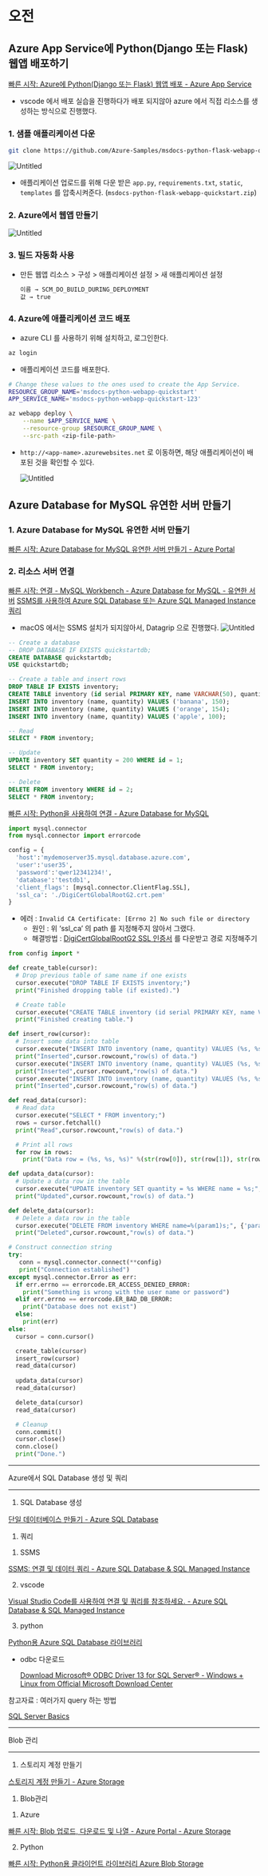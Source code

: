 # 오전

## ****Azure App Service에 Python(Django 또는 Flask) 웹앱 배포하기****

[빠른 시작: Azure에 Python(Django 또는 Flask) 웹앱 배포 - Azure App Service](https://learn.microsoft.com/ko-kr/azure/app-service/quickstart-python?tabs=flask%2Cwindows%2Cvscode-aztools%2Cvscode-deploy%2Cdeploy-instructions-azportal%2Cterminal-bash%2Cdeploy-instructions-zip-azcli)

- vscode 에서 배포 실습을 진행하다가 배포 되지않아 azure 에서 직접 리소스를 생성하는 방식으로 진행했다.

### 1. 샘플 애플리케이션 다운

```bash
git clone https://github.com/Azure-Samples/msdocs-python-flask-webapp-quickstart
```
![Untitled](https://user-images.githubusercontent.com/67251510/214787090-54196321-73f6-48ab-9f07-fc7fe12e6fa3.png)

- 애플리케이션 업로드를 위해 다운 받은 `app.py`, `requirements.txt`, `static`, `templates` 를 압축시켜준다. (`msdocs-python-flask-webapp-quickstart.zip`)

### 2. ****Azure에서 웹앱 만들기****

![Untitled](https://user-images.githubusercontent.com/67251510/214787593-125808df-5bce-4e38-8946-f25434bd2198.png)

### 3. 빌드 자동화 사용

- 만든 웹앱 리소스 > 구성 > 애플리케이션 설정 > 새 애플리케이션 설정
    
    ```bash
    이름 → SCM_DO_BUILD_DURING_DEPLOYMENT
    값 → true
    ```
    

### 4. ****Azure에 애플리케이션 코드 배포****

- azure CLI 를 사용하기 위해 설치하고, 로그인한다.

```bash
az login
```

- 애플리케이션 코드를 배포한다.

```bash
# Change these values to the ones used to create the App Service.
RESOURCE_GROUP_NAME='msdocs-python-webapp-quickstart'
APP_SERVICE_NAME='msdocs-python-webapp-quickstart-123'

az webapp deploy \
    --name $APP_SERVICE_NAME \
    --resource-group $RESOURCE_GROUP_NAME \
    --src-path <zip-file-path>
```

- `http://<app-name>.azurewebsites.net` 로 이동하면, 해당 애플리케이션이 배포된 것을 확인할 수 있다.
    
    ![Untitled](https://user-images.githubusercontent.com/67251510/214787679-0b081e44-3c48-4b9f-bf42-c7f2e5a5a6fa.png)
    


## ****Azure Database for MySQL 유연한 서버 만들기****

### 1. ****Azure Database for MySQL 유연한 서버 만들기****

[빠른 시작: Azure Database for MySQL 유연한 서버 만들기 - Azure Portal](https://learn.microsoft.com/ko-kr/azure/mysql/flexible-server/quickstart-create-server-portal)

### 2. 리소스 서버 연결
[빠른 시작: 연결 - MySQL Workbench - Azure Database for MySQL - 유연한 서버](https://learn.microsoft.com/ko-kr/azure/mysql/flexible-server/connect-workbench)
[SSMS를 사용하여 Azure SQL Database 또는 Azure SQL Managed Instance 쿼리](https://learn.microsoft.com/ko-kr/azure/mysql/flexible-server/connect-workbench)
- macOS 에서는 SSMS 설치가 되지않아서, Datagrip 으로 진행했다.
![Untitled](https://user-images.githubusercontent.com/67251510/214788038-4190f3aa-86c5-46c0-8fd7-eacf80a1ac77.png)

```sql
-- Create a database
-- DROP DATABASE IF EXISTS quickstartdb;
CREATE DATABASE quickstartdb;
USE quickstartdb;

-- Create a table and insert rows
DROP TABLE IF EXISTS inventory;
CREATE TABLE inventory (id serial PRIMARY KEY, name VARCHAR(50), quantity INTEGER);
INSERT INTO inventory (name, quantity) VALUES ('banana', 150);
INSERT INTO inventory (name, quantity) VALUES ('orange', 154);
INSERT INTO inventory (name, quantity) VALUES ('apple', 100);

-- Read
SELECT * FROM inventory;

-- Update
UPDATE inventory SET quantity = 200 WHERE id = 1;
SELECT * FROM inventory;

-- Delete
DELETE FROM inventory WHERE id = 2;
SELECT * FROM inventory;
```

[빠른 시작: Python을 사용하여 연결 - Azure Database for MySQL](https://learn.microsoft.com/ko-kr/azure/mysql/single-server/connect-python)

```python
import mysql.connector
from mysql.connector import errorcode

config = {
  'host':'mydemoserver35.mysql.database.azure.com',
  'user':'user35',
  'password':'qwer12341234!',
  'database':'testdb1',
  'client_flags': [mysql.connector.ClientFlag.SSL],
  'ssl_ca': './DigiCertGlobalRootG2.crt.pem'
}
```

- 에러 : `Invalid CA Certificate: [Errno 2] No such file or directory`
    - 원인 : 위 ‘ssl_ca’ 의 path 를 지정해주지 않아서 그랬다.
    - 해결방법 : [DigiCertGlobalRootG2 SSL 인증서](https://cacerts.digicert.com/DigiCertGlobalRootG2.crt.pem) 를 다운받고 경로 지정해주기

```python
from config import *

def create_table(cursor):
  # Drop previous table of same name if one exists
  cursor.execute("DROP TABLE IF EXISTS inventory;")
  print("Finished dropping table (if existed).")

  # Create table
  cursor.execute("CREATE TABLE inventory (id serial PRIMARY KEY, name VARCHAR(50), quantity INTEGER);")
  print("Finished creating table.")

def insert_row(cursor):
  # Insert some data into table
  cursor.execute("INSERT INTO inventory (name, quantity) VALUES (%s, %s);", ("banana", 150))
  print("Inserted",cursor.rowcount,"row(s) of data.")
  cursor.execute("INSERT INTO inventory (name, quantity) VALUES (%s, %s);", ("orange", 154))
  print("Inserted",cursor.rowcount,"row(s) of data.")
  cursor.execute("INSERT INTO inventory (name, quantity) VALUES (%s, %s);", ("apple", 100))
  print("Inserted",cursor.rowcount,"row(s) of data.")

def read_data(cursor):
  # Read data
  cursor.execute("SELECT * FROM inventory;")
  rows = cursor.fetchall()
  print("Read",cursor.rowcount,"row(s) of data.")

  # Print all rows
  for row in rows:
  	print("Data row = (%s, %s, %s)" %(str(row[0]), str(row[1]), str(row[2])))

def updata_data(cursor):
  # Update a data row in the table
  cursor.execute("UPDATE inventory SET quantity = %s WHERE name = %s;", (300, "apple"))
  print("Updated",cursor.rowcount,"row(s) of data.")

def delete_data(cursor):
  # Delete a data row in the table
  cursor.execute("DELETE FROM inventory WHERE name=%(param1)s;", {'param1':"orange"})
  print("Deleted",cursor.rowcount,"row(s) of data.")

# Construct connection string
try:
   conn = mysql.connector.connect(**config)
   print("Connection established")
except mysql.connector.Error as err:
  if err.errno == errorcode.ER_ACCESS_DENIED_ERROR:
    print("Something is wrong with the user name or password")
  elif err.errno == errorcode.ER_BAD_DB_ERROR:
    print("Database does not exist")
  else:
    print(err)
else:
  cursor = conn.cursor()

  create_table(cursor)
  insert_row(cursor)
  read_data(cursor)
  
  updata_data(cursor)
  read_data(cursor)

  delete_data(cursor)
  read_data(cursor)

  # Cleanup
  conn.commit()
  cursor.close()
  conn.close()
  print("Done.")
```


---

Azure에서 SQL Database 생성 및 쿼리

---

1. SQL Database 생성

[단일 데이터베이스 만들기 - Azure SQL Database](https://learn.microsoft.com/ko-kr/azure/azure-sql/database/single-database-create-quickstart?view=azuresql&tabs=azure-portal)

1. 쿼리

1) SSMS

[SSMS: 연결 및 데이터 쿼리 - Azure SQL Database & SQL Managed Instance](https://learn.microsoft.com/ko-kr/azure/azure-sql/database/connect-query-ssms?view=azuresql)

2) vscode

[Visual Studio Code를 사용하여 연결 및 쿼리를 참조하세요. - Azure SQL Database & SQL Managed Instance](https://learn.microsoft.com/ko-kr/azure/azure-sql/database/connect-query-vscode?view=azuresql)

3) python

[Python용 Azure SQL Database 라이브러리](https://learn.microsoft.com/ko-kr/python/api/overview/azure/sql?view=azure-python)

- odbc 다운로드
    
    [Download Microsoft® ODBC Driver 13 for SQL Server® - Windows + Linux from Official Microsoft Download Center](https://www.microsoft.com/ko-kr/download/confirmation.aspx?id=50420)
    

참고자료 : 여러가지 query 하는 방법

[SQL Server Basics](https://www.sqlservertutorial.net/sql-server-basics/)

---

Blob 관리

---

1. 스토리지 계정 만들기

[스토리지 계정 만들기 - Azure Storage](https://learn.microsoft.com/ko-kr/azure/storage/common/storage-account-create?tabs=azure-portal)

1. Blob관리

1) Azure

[빠른 시작: Blob 업로드, 다운로드 및 나열 - Azure Portal - Azure Storage](https://learn.microsoft.com/ko-kr/azure/storage/blobs/storage-quickstart-blobs-portal)

2) Python

[빠른 시작: Python용 클라이언트 라이브러리 Azure Blob Storage](https://learn.microsoft.com/ko-kr/azure/storage/blobs/storage-quickstart-blobs-python?tabs=managed-identity%2Croles-azure-portal%2Csign-in-azure-cli)
